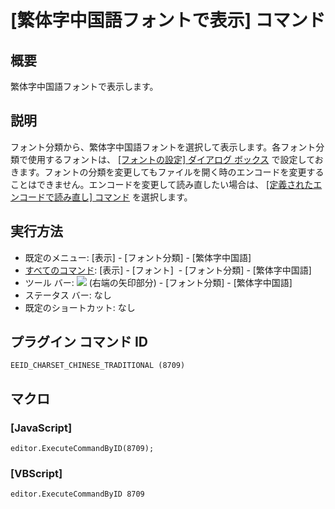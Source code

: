 # \[繁体字中国語フォントで表示\] コマンド

## 概要

繁体字中国語フォントで表示します。

## 説明

フォント分類から、繁体字中国語フォントを選択して表示します。各フォント分類で使用するフォントは、 [\[フォントの設定\] ダイアログ ボックス](../../dlg/properties/font/index) で設定しておきます。フォントの分類を変更してもファイルを開く時のエンコードを変更することはできません。エンコードを変更して読み直したい場合は、 [\[定義されたエンコードで読み直し\] コマンド](../file/file_reload_defined) を選択します。

## 実行方法

- 既定のメニュー: \[表示\] \- \[フォント分類\] \- \[繁体字中国語\]
- [すべてのコマンド](../../glossary/allcommands): \[表示\] \- \[フォント\]  \- \[フォント分類\] \- \[繁体字中国語\]
- ツール バー: ![](../../images/fontpopup..png) (右端の矢印部分) \-
\[フォント分類\] \- \[繁体字中国語\]
- ステータス バー: なし
- 既定のショートカット: なし

## プラグイン コマンド ID

```
EEID_CHARSET_CHINESE_TRADITIONAL (8709)
```

## マクロ

### \[JavaScript\]

```
editor.ExecuteCommandByID(8709);
```

### \[VBScript\]

```
editor.ExecuteCommandByID 8709
```
